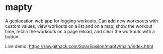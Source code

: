 # mapty

A geolocation web app for logging workouts. Can add new worksouts with custom values, view workouts on a list and on a map, show the workout time, retain the workouts on a page reload, and clear the workouts with a button.

Live demo: https://raw.githack.com/SolarEpsilon/mapty/main/index.html
